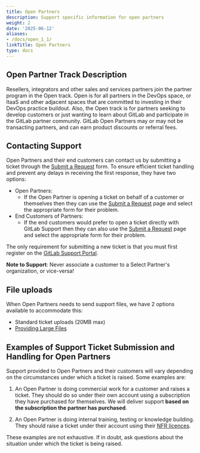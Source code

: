 ```yaml
---
title: Open Partners
description: Support specific information for open partners
weight: 2
date: '2025-06-12'
aliases:
- /docs/open_1_1/
linkTitle: Open Partners
type: docs
---
```


## Open Partner Track Description

Resellers, integrators and other sales and services partners join the
partner program in the Open track. Open is for all partners in the DevOps
space, or ItaaS and other adjacent spaces that are committed to investing
in their DevOps practice buildout. Also, the Open track is for partners seeking
to develop customers or just wanting to learn about GitLab and participate in
the GitLab partner community. GitLab Open Partners may or may not be
transacting partners, and can earn product discounts or referral fees.

## Contacting Support

Open Partners and their end customers can contact us by submitting a ticket through the [Submit a Request](https://support.gitlab.com/hc/en-us/requests/new) form. To ensure efficient ticket handling and prevent any delays in receiving the first response, they have two options:

- Open Partners:
  - If the Open Partner is opening a ticket on behalf of a customer or themselves then they can use the [Submit a Request](https://support.gitlab.com/hc/en-us/requests/new) page and select the appropriate form for their problem.
- End Customers of Partners:
  - If the end customers would prefer to open a ticket directly with GitLab Support then they can also use the [Submit a Request](https://support.gitlab.com/hc/en-us/requests/new) page and select the appropriate form for their problem.

The only requirement for submitting a new ticket is that you must first register on the [GitLab Support Portal](https://about.gitlab.com/support/portal/).

**Note to Support**: Never associate a customer to a Select Partner's organization, or vice-versa!

## File uploads

When Open Partners needs to send support files, we have 2 options
available to accommodate this:

- Standard ticket uploads (20MB max)
- [Providing Large Files](https://about.gitlab.com/support/providing-large-files/#other-methods)

## Examples of Support Ticket Submission and Handling for Open Partners

Support provided to Open Partners and their customers will vary depending on
the circumstances under which a ticket is raised. Some examples are:

1. An Open Partner is doing commercial work for a customer and raises a
   ticket. They should do so under their own account using a subscription
   they have purchased for themselves. We will deliver support **based on the
   subscription the partner has purchased**.

1. An Open Partner is doing internal training, testing or knowledge
   building. They should raise a ticket under their account using their
   [NFR licences](/handbook/resellers/#nfr-programpolicy).

These examples are not exhaustive. If in doubt, ask questions about the
situation under which the ticket is being raised.

